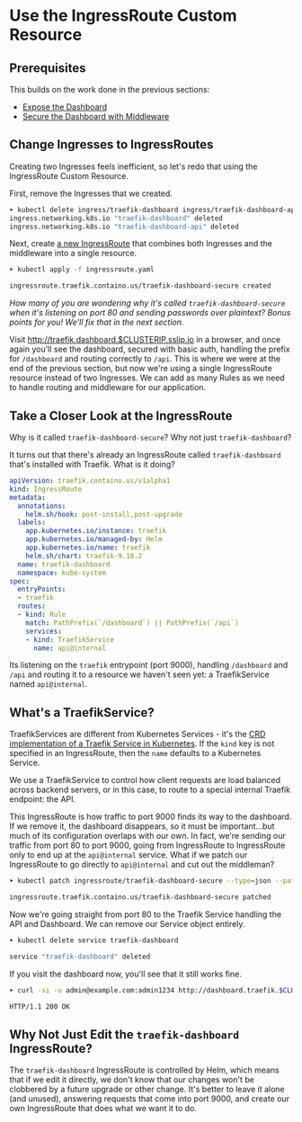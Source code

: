 # Use the IngressRoute Custom Resource

## Prerequisites

This builds on the work done in the previous sections:

- [Expose the Dashboard](../01-Expose-the-Dashboard/README.md)
- [Secure the Dashboard with Middleware](../02-Expose-the-Dashboard/README.md)

## Change Ingresses to IngressRoutes

Creating two Ingresses feels inefficient, so let's redo that using the IngressRoute Custom Resource.

First, remove the Ingresses that we created.

```bash
➤ kubectl delete ingress/traefik-dashboard ingress/traefik-dashboard-api
ingress.networking.k8s.io "traefik-dashboard" deleted
ingress.networking.k8s.io "traefik-dashboard-api" deleted
```

Next, create [a new IngressRoute](ingressroute.yaml) that combines both Ingresses and the middleware into a single resource.

```bash
➤ kubectl apply -f ingressroute.yaml

ingressroute.traefik.containo.us/traefik-dashboard-secure created
```

_How many of you are wondering why it's called `traefik-dashboard-secure` when it's listening on port 80 and sending passwords over plaintext? Bonus points for you! We'll fix that in the next section._

Visit http://traefik.dashboard.$CLUSTERIP.sslip.io in a browser, and once again you'll see the dashboard, secured with basic auth, handling the prefix for `/dashboard` and routing correctly to `/api`. This is where we were at the end of the previous section, but now we're using a single IngressRoute resource instead of two Ingresses. We can add as many Rules as we need to handle routing and middleware for our application.

## Take a Closer Look at the IngressRoute

Why is it called `traefik-dashboard-secure`? Why not just `traefik-dashboard`?

It turns out that there's already an IngressRoute called `traefik-dashboard` that's installed with Traefik. What is it doing?

```yaml
apiVersion: traefik.containo.us/v1alpha1
kind: IngressRoute
metadata:
  annotations:
    helm.sh/hook: post-install,post-upgrade
  labels:
    app.kubernetes.io/instance: traefik
    app.kubernetes.io/managed-by: Helm
    app.kubernetes.io/name: traefik
    helm.sh/chart: traefik-9.18.2
  name: traefik-dashboard
  namespace: kube-system
spec:
  entryPoints:
  - traefik
  routes:
  - kind: Rule
    match: PathPrefix(`/dashboard`) || PathPrefix(`/api`)
    services:
    - kind: TraefikService
      name: api@internal
```

Its listening on the `traefik` entrypoint (port 9000), handling `/dashboard` and `/api` and routing it to a resource we haven't seen yet: a TraefikService named `api@internal`.

## What's a TraefikService?

TraefikServices are different from Kubernetes Services - it's the [CRD implementation of a Traefik Service in Kubernetes](https://doc.traefik.io/traefik/routing/providers/kubernetes-crd/#kind-traefikservice). If the `kind` key is not specified in an IngressRoute, then the `name` defaults to a Kubernetes Service.

We use a TraefikService to control how client requests are load balanced across backend servers, or in this case, to route to a special internal Traefik endpoint: the API.

This IngressRoute is how traffic to port 9000 finds its way to the dashboard. If we remove it, the dashboard disappears, so it must be important...but much of its configuration overlaps with our own. In fact, we're sending our traffic from port 80 to port 9000, going from IngressRoute to IngressRoute only to end up at the `api@internal` service. What if we patch our IngressRoute to go directly to `api@internal` and cut out the middleman?

```bash
➤ kubectl patch ingressroute/traefik-dashboard-secure --type=json --patch-file patch-dashboard-service.yaml

ingressroute.traefik.containo.us/traefik-dashboard-secure patched
```

Now we're going straight from port 80 to the Traefik Service handling the API and Dashboard. We can remove our Service object entirely.

```bash
➤ kubectl delete service traefik-dashboard

service "traefik-dashboard" deleted
```

If you visit the dashboard now, you'll see that it still works fine.

```bash
➤ curl -si -u admin@example.com:admin1234 http://dashboard.traefik.$CLUSTERIP.sslip.io/ | head -n 1

HTTP/1.1 200 OK
```

## Why Not Just Edit the `traefik-dashboard` IngressRoute?

The `traefik-dashboard` IngressRoute is controlled by Helm, which means that if we edit it directly, we don't know that our changes won't be clobbered by a future upgrade or other change. It's better to leave it alone (and unused), answering requests that come into port 9000, and create our own IngressRoute that does what we want it to do.
